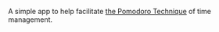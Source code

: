 A simple app to help facilitate [the Pomodoro Technique](https://en.wikipedia.org/wiki/Pomodoro_Technique) of time management.
